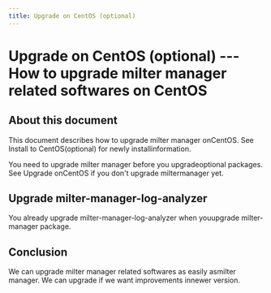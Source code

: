 ```yaml
---
title: Upgrade on CentOS (optional)
---
```


# Upgrade on CentOS (optional) --- How to upgrade milter manager related softwares on CentOS

## About this document

This document describes how to upgrade milter manager onCentOS. See Install to CentOS(optional) for newly installinformation.

You need to upgrade milter manager before you upgradeoptional packages.  See Upgrade onCentOS if you don't upgrade miltermanager yet.

## Upgrade milter-manager-log-analyzer

You already upgrade milter-manager-log-analyzer when youupgrade milter-manager package.

## Conclusion

We can upgrade milter manager related softwares as easily asmilter manager. We can upgrade if we want improvements innewer version.



